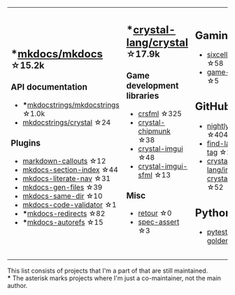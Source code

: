 <table><tr><td>

## **\***[mkdocs/mkdocs](https://github.com/mkdocs/mkdocs) <sup>☆15.2k</sup>

### API documentation

* **\***[mkdocstrings/mkdocstrings](https://github.com/mkdocstrings/mkdocstrings) ☆1.0k
* [mkdocstrings/crystal](https://github.com/mkdocstrings/crystal) ☆24

### Plugins

* [markdown-callouts](https://github.com/oprypin/markdown-callouts) ☆12
* [mkdocs-section-index](https://github.com/oprypin/mkdocs-section-index) ☆44
* [mkdocs-literate-nav](https://github.com/oprypin/mkdocs-literate-nav) ☆31
* [mkdocs-gen-files](https://github.com/oprypin/mkdocs-gen-files) ☆39
* [mkdocs-same-dir](https://github.com/oprypin/mkdocs-same-dir) ☆10
* [mkdocs-code-validator](https://github.com/oprypin/mkdocs-code-validator) ☆1
* **\***[mkdocs-redirects](https://github.com/mkdocs/mkdocs-redirects) ☆82
* **\***[mkdocs-autorefs](https://github.com/mkdocstrings/autorefs) ☆15

</td><td>

## **\***[crystal-lang/crystal](https://github.com/crystal-lang/crystal) <sup>☆17.9k</sup>

### Game development libraries

* [crsfml](https://github.com/oprypin/crsfml) ☆325
* [crystal-chipmunk](https://github.com/oprypin/crystal-chipmunk) ☆38
* [crystal-imgui](https://github.com/oprypin/crystal-imgui) ☆48
* [crystal-imgui-sfml](https://github.com/oprypin/crystal-imgui-sfml) ☆13

### Misc

* [retour](https://github.com/oprypin/retour) ☆0
* [spec-assert](https://github.com/oprypin/spec-assert) ☆3
  
&nbsp;

</td><td>

## Gaming

* [sixcells](https://github.com/oprypin/sixcells) ☆58
* [game-bots](https://github.com/oprypin/game-bots) ☆5

## GitHub

* [nightly.link](https://github.com/oprypin/nightly.link) ☆404
* [find-latest-tag](https://github.com/oprypin/find-latest-tag) ☆23
* [crystal-lang/install-crystal](https://github.com/crystal-lang/install-crystal) ☆52

## Python

* [pytest-golden](https://github.com/oprypin/pytest-golden) ☆7

</tr></table>

This list consists of projects that I'm a part of that are still maintained.  
**\*** The asterisk marks projects where I'm just a co-maintainer, not the main author.

